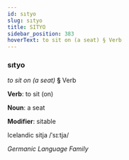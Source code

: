 ```yaml
---
id: sıtyo
slug: sıtyo
title: SITYO
sidebar_position: 383
hoverText: to sit on (a seat) § Verb
---
```


### sıtyo

*to sit on (a seat)* **§** Verb

**Verb**: to sit (on)

**Noun**: a seat

**Modifier**: sitable

Icelandic sitja /ˈsɪːtja/

*Germanic Language Family*
